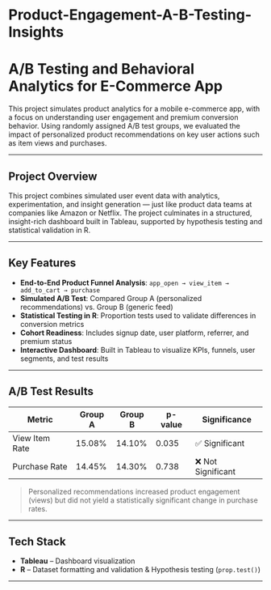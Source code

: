# Product-Engagement-A-B-Testing-Insights

# A/B Testing and Behavioral Analytics for E-Commerce App

This project simulates product analytics for a mobile e-commerce app, with a focus on understanding user engagement and premium conversion behavior. Using randomly assigned A/B test groups, we evaluated the impact of personalized product recommendations on key user actions such as item views and purchases.

---

## Project Overview

This project combines simulated user event data with analytics, experimentation, and insight generation — just like product data teams at companies like Amazon or Netflix. The project culminates in a structured, insight-rich dashboard built in Tableau, supported by hypothesis testing and statistical validation in R.

---

## Key Features

- **End-to-End Product Funnel Analysis**: `app_open → view_item → add_to_cart → purchase`
- **Simulated A/B Test**: Compared Group A (personalized recommendations) vs. Group B (generic feed)
- **Statistical Testing in R**: Proportion tests used to validate differences in conversion metrics
- **Cohort Readiness**: Includes signup date, user platform, referrer, and premium status
- **Interactive Dashboard**: Built in Tableau to visualize KPIs, funnels, user segments, and test results

---

## A/B Test Results

| Metric            | Group A   | Group B   | p-value | Significance |
|-------------------|-----------|-----------|---------|--------------|
| View Item Rate    | 15.08%    | 14.10%    | 0.035   | ✅ Significant |
| Purchase Rate     | 14.45%    | 14.30%    | 0.738   | ❌ Not Significant |

> Personalized recommendations increased product engagement (views) but did not yield a statistically significant change in purchase rates.

---

## Tech Stack

- **Tableau** – Dashboard visualization
- **R** – Dataset formatting and validation & Hypothesis testing (`prop.test()`)

---



